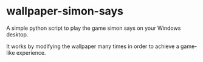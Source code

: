 # wallpaper-simon-says

A simple python script to play the game simon says on your Windows desktop.

It works by modifying the wallpaper many times in order to achieve a game-like experience.

